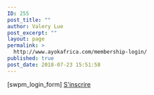 ```yaml
---
ID: 255
post_title: ""
author: Valery Lue
post_excerpt: ""
layout: page
permalink: >
  http://www.ayokafrica.com/membership-login/
published: true
post_date: 2018-07-23 15:51:58
---
```

[swpm_login_form] <a href="http://www.ayokafrica.com/membership-join/membership-registration/">S'inscrire</a>